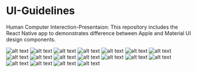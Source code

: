 # UI-Guidelines
Human Computer Interection-Presentaion: This repository includes the React Native app to demonstrates difference between Apple and Material  UI design components.

![alt text](https://github.com/muhammadnaqeeb/UI-Guidelines/blob/main/Slides/s%20(1).jpg)
![alt text](https://github.com/muhammadnaqeeb/UI-Guidelines/blob/main/Slides/s%20(2).jpg)
![alt text](https://github.com/muhammadnaqeeb/UI-Guidelines/blob/main/Slides/s%20(3).jpg)
![alt text](https://github.com/muhammadnaqeeb/UI-Guidelines/blob/main/Slides/s%20(4).jpg)
![alt text](https://github.com/muhammadnaqeeb/UI-Guidelines/blob/main/Slides/s%20(5).jpg)
![alt text](https://github.com/muhammadnaqeeb/UI-Guidelines/blob/main/Slides/s%20(6).jpg)
![alt text](https://github.com/muhammadnaqeeb/UI-Guidelines/blob/main/Slides/s%20(7).jpg)
![alt text](https://github.com/muhammadnaqeeb/UI-Guidelines/blob/main/Slides/s%20(8).jpg)
![alt text](https://github.com/muhammadnaqeeb/UI-Guidelines/blob/main/Slides/s%20(9).jpg)
![alt text](https://github.com/muhammadnaqeeb/UI-Guidelines/blob/main/Slides/s%20(10).jpg)
![alt text](https://github.com/muhammadnaqeeb/UI-Guidelines/blob/main/Slides/s%20(11).jpg)
![alt text](https://github.com/muhammadnaqeeb/UI-Guidelines/blob/main/Slides/s%20(12).jpg)
![alt text](https://github.com/muhammadnaqeeb/UI-Guidelines/blob/main/Slides/s%20(13).jpg)
![alt text](https://github.com/muhammadnaqeeb/UI-Guidelines/blob/main/Slides/s%20(14).jpg)
![alt text](https://github.com/muhammadnaqeeb/UI-Guidelines/blob/main/Slides/s%20(15).jpg)
![alt text](https://github.com/muhammadnaqeeb/UI-Guidelines/blob/main/Slides/s%20(16).jpg)
![alt text](https://github.com/muhammadnaqeeb/UI-Guidelines/blob/main/Slides/s%20(17).jpg)
![alt text](https://github.com/muhammadnaqeeb/UI-Guidelines/blob/main/Slides/s%20(18).jpg)
